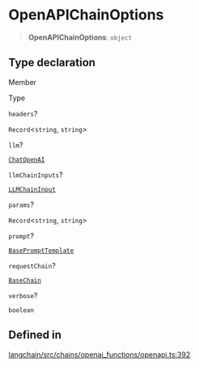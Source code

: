 OpenAPIChainOptions
===================

> **OpenAPIChainOptions**: `object`

Type declaration[](#type-declaration "Direct link to Type declaration")
------------------------------------------------------------------------

Member

Type

`headers`?

`Record`<`string`, `string`\>

`llm`?

[`ChatOpenAI`](/docs/api/chat_models_openai/classes/ChatOpenAI)

`llmChainInputs`?

[`LLMChainInput`](/docs/api/chains/interfaces/LLMChainInput)

`params`?

`Record`<`string`, `string`\>

`prompt`?

[`BasePromptTemplate`](/docs/api/prompts/classes/BasePromptTemplate)

`requestChain`?

[`BaseChain`](/docs/api/chains/classes/BaseChain)

`verbose`?

`boolean`

Defined in[](#defined-in "Direct link to Defined in")
------------------------------------------------------

[langchain/src/chains/openai\_functions/openapi.ts:392](https://github.com/hwchase17/langchainjs/blob/1c1274d/langchain/src/chains/openai_functions/openapi.ts#L392)